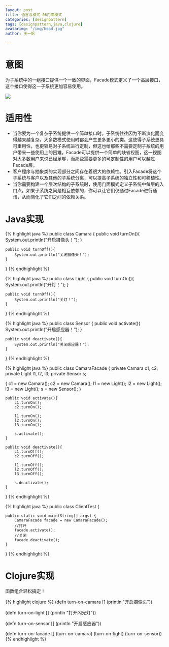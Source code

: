 ```yaml
---
layout: post
title: 语言与模式-06门面模式
categories: [designpattern]
tags: [designpattern,java,clojure]
avatarimg: "/img/head.jpg"
author: 王一帆

---
```

# 意图

为子系统中的一组接口提供一个一致的界面，Facade模式定义了一个高层接口，这个接口使得这一子系统更加容易使用。

![]({{site.IMG_PATH}}/assets/designpattern/facade.jpg)

# 适用性

- 当你要为一个复杂子系统提供一个简单接口时。子系统往往因为不断演化而变得越来越复杂。大多数模式使用时都会产生更多更小的类。这使得子系统更具可重用性，也更容易对子系统进行定制，但这也给那些不需要定制子系统的用户带来一些使用上的困难。Facade可以提供一个简单的缺省视图，这一视图对大多数用户来说已经足够，而那些需要更多的可定制性的用户可以越过Facade层。
- 客户程序与抽象类的实现部分之间存在着很大的依赖性。引入Facade将这个子系统与客户以及其他的子系统分离，可以提高子系统的独立性和可移植性。
- 当你需要构建一个层次结构的子系统时，使用门面模式定义子系统中每层的入口点。如果子系统之间是相互依赖的，你可以让它们仅通过Facade进行通讯，从而简化了它们之间的依赖关系。

# Java实现

{% highlight java %}
public class Camara {
	public void turnOn(){
		System.out.println("开启摄像头！");
	}

	public void turnOff(){
		System.out.println("关闭摄像头！");
	}
}
{% endhighlight %}

{% highlight java %}
public class Light {
	public void turnOn(){
		System.out.println("开灯！");
	}

	public void turnOff(){
		System.out.println("关灯！");
	}
}
{% endhighlight %}

<!-- more -->

{% highlight java %}
public class Sensor {
    public void activate(){
        System.out.println("开启感应器！");
    }

    public void deactivate(){
        System.out.println("关闭感应器！");
    }
}
{% endhighlight %}

{% highlight java %}
public class CamaraFacade {
    private Camara c1, c2;
    private Light l1, l2, l3;
    private Sensor s;

   {
        c1 = new Camara();
        c2 = new Camara();
        l1 = new Light();
        l2 = new Light();
        l3 = new Light();
        s = new Sensor();
    }

    public void activate(){
        c1.turnOn();
        c2.turnOn();

        l1.turnOn();
        l2.turnOn();
        l3.turnOn();

        s.activate();
    }

    public void deactivate(){
        c1.turnOff();
        c2.turnOff();

        l1.turnOff();
        l2.turnOff();
        l3.turnOff();

        s.deactivate();
    }
}
{% endhighlight %}

{% highlight java %}
public class ClientTest {

    public static void main(String[] args) {
        CamaraFacade facade = new CamaraFacade();
        //打开
        facade.activate();
        //关闭
        facade.deactivate();
    }
}
{% endhighlight %}

# Clojure实现

函数组合轻松搞定！

{% highlight clojure %}
(defn turn-on-camara []
  (println "开启摄像头"))

(defn turn-on-light []
  (println "打开闪光灯"))

(defn turn-on-sensor []
  (println "开启感应器"))

(defn turn-on-facade []
  (turn-on-camara)
  (turn-on-light)
  (turn-on-sensor))
{% endhighlight %}
